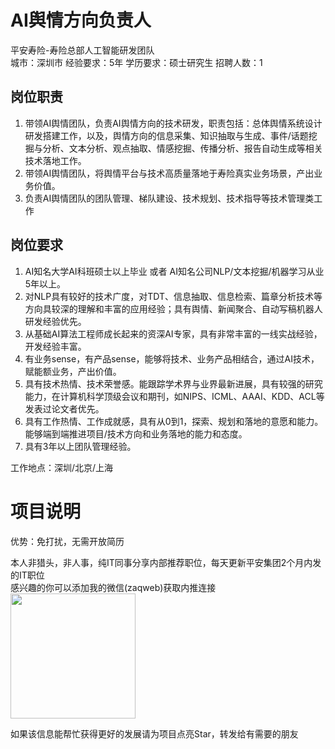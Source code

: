 # AI舆情方向负责人
平安寿险-寿险总部人工智能研发团队  
城市：深圳市 经验要求：5年 学历要求：硕士研究生  招聘人数：1

## 岗位职责
1.	带领AI舆情团队，负责AI舆情方向的技术研发，职责包括：总体舆情系统设计研发搭建工作，以及，舆情方向的信息采集、知识抽取与生成、事件/话题挖掘与分析、文本分析、观点抽取、情感挖掘、传播分析、报告自动生成等相关技术落地工作。
   2.	带领AI舆情团队，将舆情平台与技术高质量落地于寿险真实业务场景，产出业务价值。
   3.	负责AI舆情团队的团队管理、梯队建设、技术规划、技术指导等技术管理类工作

## 岗位要求
1.	AI知名大学AI科班硕士以上毕业 或者 AI知名公司NLP/文本挖掘/机器学习从业 5年以上。
   2.	对NLP具有较好的技术广度，对TDT、信息抽取、信息检索、篇章分析技术等方向具较深的理解和丰富的应用经验；具有舆情、新闻聚合、自动写稿机器人研发经验优先。
   3.	从基础AI算法工程师成长起来的资深AI专家，具有非常丰富的一线实战经验，开发经验丰富。
   4.	有业务sense，有产品sense，能够将技术、业务产品相结合，通过AI技术，赋能额业务，产出价值。
   5.	具有技术热情、技术荣誉感。能跟踪学术界与业界最新进展，具有较强的研究能力，在计算机科学顶级会议和期刊，如NIPS、ICML、AAAI、KDD、ACL等发表过论文者优先。
   6.	具有工作热情、工作成就感，具有从0到1，探索、规划和落地的意愿和能力。能够端到端推进项目/技术方向和业务落地的能力和态度。
   7.	具有3年以上团队管理经验。 
   
   工作地点：深圳/北京/上海

# 项目说明

优势：免打扰，无需开放简历

本人非猎头，非人事，纯IT同事分享内部推荐职位，每天更新平安集团2个月内发的IT职位  
感兴趣的你可以添加我的微信(zaqweb)获取内推连接  
<img src="https://github.com/zaqweb/PA-IT-JOBS/blob/master/WechatICode.jpeg"  height="200" width="200">

如果该信息能帮忙获得更好的发展请为项目点亮Star，转发给有需要的朋友




